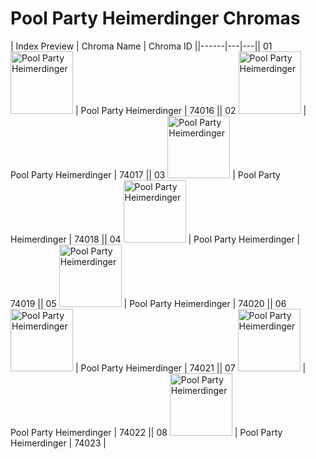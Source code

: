 # Pool Party Heimerdinger Chromas

| Index  Preview | Chroma Name | Chroma ID ||------|---|---|| 01  <img src='https://raw.communitydragon.org/latest/plugins/rcp-be-lol-game-data/global/default/v1/champion-chroma-images/74/74016.png' alt='Pool Party Heimerdinger' width='100'> | Pool Party Heimerdinger | 74016 || 02  <img src='https://raw.communitydragon.org/latest/plugins/rcp-be-lol-game-data/global/default/v1/champion-chroma-images/74/74017.png' alt='Pool Party Heimerdinger' width='100'> | Pool Party Heimerdinger | 74017 || 03  <img src='https://raw.communitydragon.org/latest/plugins/rcp-be-lol-game-data/global/default/v1/champion-chroma-images/74/74018.png' alt='Pool Party Heimerdinger' width='100'> | Pool Party Heimerdinger | 74018 || 04  <img src='https://raw.communitydragon.org/latest/plugins/rcp-be-lol-game-data/global/default/v1/champion-chroma-images/74/74019.png' alt='Pool Party Heimerdinger' width='100'> | Pool Party Heimerdinger | 74019 || 05  <img src='https://raw.communitydragon.org/latest/plugins/rcp-be-lol-game-data/global/default/v1/champion-chroma-images/74/74020.png' alt='Pool Party Heimerdinger' width='100'> | Pool Party Heimerdinger | 74020 || 06  <img src='https://raw.communitydragon.org/latest/plugins/rcp-be-lol-game-data/global/default/v1/champion-chroma-images/74/74021.png' alt='Pool Party Heimerdinger' width='100'> | Pool Party Heimerdinger | 74021 || 07  <img src='https://raw.communitydragon.org/latest/plugins/rcp-be-lol-game-data/global/default/v1/champion-chroma-images/74/74022.png' alt='Pool Party Heimerdinger' width='100'> | Pool Party Heimerdinger | 74022 || 08  <img src='https://raw.communitydragon.org/latest/plugins/rcp-be-lol-game-data/global/default/v1/champion-chroma-images/74/74023.png' alt='Pool Party Heimerdinger' width='100'> | Pool Party Heimerdinger | 74023 |